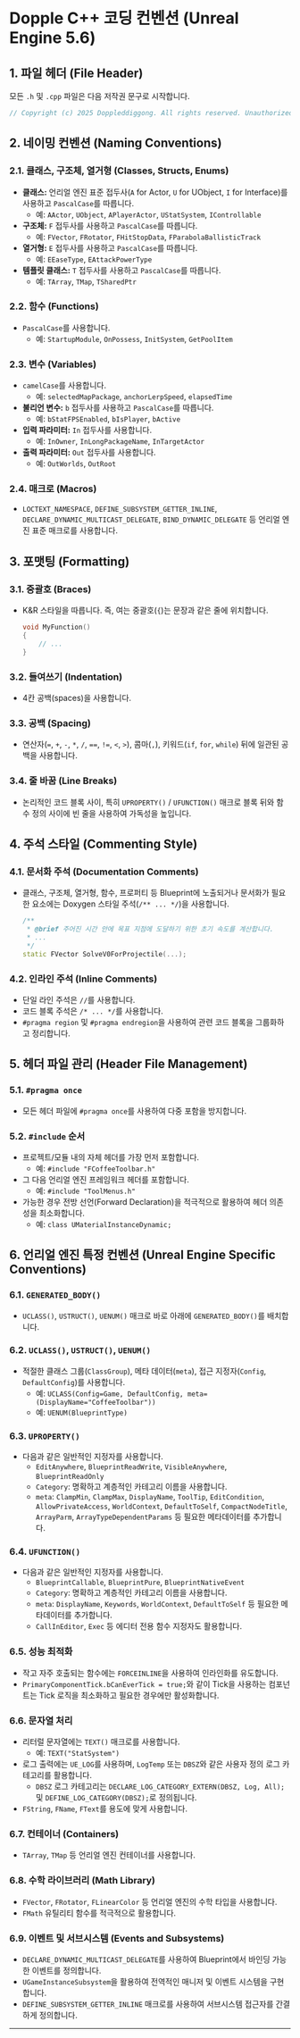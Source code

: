 # Dopple C++ 코딩 컨벤션 (Unreal Engine 5.6)

## 1. 파일 헤더 (File Header)
모든 `.h` 및 `.cpp` 파일은 다음 저작권 문구로 시작합니다.
```cpp
// Copyright (c) 2025 Doppleddiggong. All rights reserved. Unauthorized copying, modification, or distribution of this file, via any medium is strictly prohibited. Proprietary and confidential.
```

## 2. 네이밍 컨벤션 (Naming Conventions)

### 2.1. 클래스, 구조체, 열거형 (Classes, Structs, Enums)
*   **클래스:** 언리얼 엔진 표준 접두사(`A` for Actor, `U` for UObject, `I` for Interface)를 사용하고 `PascalCase`를 따릅니다.
    *   예: `AActor`, `UObject`, `APlayerActor`, `UStatSystem`, `IControllable`
*   **구조체:** `F` 접두사를 사용하고 `PascalCase`를 따릅니다.
    *   예: `FVector`, `FRotator`, `FHitStopData`, `FParabolaBallisticTrack`
*   **열거형:** `E` 접두사를 사용하고 `PascalCase`를 따릅니다.
    *   예: `EEaseType`, `EAttackPowerType`
*   **템플릿 클래스:** `T` 접두사를 사용하고 `PascalCase`를 따릅니다.
    *   예: `TArray`, `TMap`, `TSharedPtr`

### 2.2. 함수 (Functions)
*   `PascalCase`를 사용합니다.
    *   예: `StartupModule`, `OnPossess`, `InitSystem`, `GetPoolItem`

### 2.3. 변수 (Variables)
*   `camelCase`를 사용합니다.
    *   예: `selectedMapPackage`, `anchorLerpSpeed`, `elapsedTime`
*   **불리언 변수:** `b` 접두사를 사용하고 `PascalCase`를 따릅니다.
    *   예: `bStatFPSEnabled`, `bIsPlayer`, `bActive`
*   **입력 파라미터:** `In` 접두사를 사용합니다.
    *   예: `InOwner`, `InLongPackageName`, `InTargetActor`
*   **출력 파라미터:** `Out` 접두사를 사용합니다.
    *   예: `OutWorlds`, `OutRoot`

### 2.4. 매크로 (Macros)
*   `LOCTEXT_NAMESPACE`, `DEFINE_SUBSYSTEM_GETTER_INLINE`, `DECLARE_DYNAMIC_MULTICAST_DELEGATE`, `BIND_DYNAMIC_DELEGATE` 등 언리얼 엔진 표준 매크로를 사용합니다.

## 3. 포맷팅 (Formatting)

### 3.1. 중괄호 (Braces)
*   K&R 스타일을 따릅니다. 즉, 여는 중괄호(`{`)는 문장과 같은 줄에 위치합니다.
    ```cpp
    void MyFunction()
    {
        // ...
    }
    ```

### 3.2. 들여쓰기 (Indentation)
*   4칸 공백(spaces)을 사용합니다.

### 3.3. 공백 (Spacing)
*   연산자(`=`, `+`, `-`, `*`, `/`, `==`, `!=`, `<`, `>`), 콤마(`,`), 키워드(`if`, `for`, `while`) 뒤에 일관된 공백을 사용합니다.

### 3.4. 줄 바꿈 (Line Breaks)
*   논리적인 코드 블록 사이, 특히 `UPROPERTY()` / `UFUNCTION()` 매크로 블록 뒤와 함수 정의 사이에 빈 줄을 사용하여 가독성을 높입니다.

## 4. 주석 스타일 (Commenting Style)

### 4.1. 문서화 주석 (Documentation Comments)
*   클래스, 구조체, 열거형, 함수, 프로퍼티 등 Blueprint에 노출되거나 문서화가 필요한 요소에는 Doxygen 스타일 주석(`/** ... */`)을 사용합니다.
    ```cpp
    /**
     * @brief 주어진 시간 안에 목표 지점에 도달하기 위한 초기 속도를 계산합니다.
     * ...
     */
    static FVector SolveV0ForProjectile(...);
    ```

### 4.2. 인라인 주석 (Inline Comments)
*   단일 라인 주석은 `//`를 사용합니다.
*   코드 블록 주석은 `/* ... */`를 사용합니다.
*   `#pragma region` 및 `#pragma endregion`을 사용하여 관련 코드 블록을 그룹화하고 정리합니다.

## 5. 헤더 파일 관리 (Header File Management)

### 5.1. `#pragma once`
*   모든 헤더 파일에 `#pragma once`를 사용하여 다중 포함을 방지합니다.

### 5.2. `#include` 순서
*   프로젝트/모듈 내의 자체 헤더를 가장 먼저 포함합니다.
    *   예: `#include "FCoffeeToolbar.h"`
*   그 다음 언리얼 엔진 프레임워크 헤더를 포함합니다.
    *   예: `#include "ToolMenus.h"`
*   가능한 경우 전방 선언(Forward Declaration)을 적극적으로 활용하여 헤더 의존성을 최소화합니다.
    *   예: `class UMaterialInstanceDynamic;`

## 6. 언리얼 엔진 특정 컨벤션 (Unreal Engine Specific Conventions)

### 6.1. `GENERATED_BODY()`
*   `UCLASS()`, `USTRUCT()`, `UENUM()` 매크로 바로 아래에 `GENERATED_BODY()`를 배치합니다.

### 6.2. `UCLASS()`, `USTRUCT()`, `UENUM()`
*   적절한 클래스 그룹(`ClassGroup`), 메타 데이터(`meta`), 접근 지정자(`Config`, `DefaultConfig`)를 사용합니다.
    *   예: `UCLASS(Config=Game, DefaultConfig, meta=(DisplayName="CoffeeToolbar"))`
    *   예: `UENUM(BlueprintType)`

### 6.3. `UPROPERTY()`
*   다음과 같은 일반적인 지정자를 사용합니다.
    *   `EditAnywhere`, `BlueprintReadWrite`, `VisibleAnywhere`, `BlueprintReadOnly`
    *   `Category`: 명확하고 계층적인 카테고리 이름을 사용합니다.
    *   `meta`: `ClampMin`, `ClampMax`, `DisplayName`, `ToolTip`, `EditCondition`, `AllowPrivateAccess`, `WorldContext`, `DefaultToSelf`, `CompactNodeTitle`, `ArrayParm`, `ArrayTypeDependentParams` 등 필요한 메타데이터를 추가합니다.

### 6.4. `UFUNCTION()`
*   다음과 같은 일반적인 지정자를 사용합니다.
    *   `BlueprintCallable`, `BlueprintPure`, `BlueprintNativeEvent`
    *   `Category`: 명확하고 계층적인 카테고리 이름을 사용합니다.
    *   `meta`: `DisplayName`, `Keywords`, `WorldContext`, `DefaultToSelf` 등 필요한 메타데이터를 추가합니다.
    *   `CallInEditor`, `Exec` 등 에디터 전용 함수 지정자도 활용합니다.

### 6.5. 성능 최적화
*   작고 자주 호출되는 함수에는 `FORCEINLINE`을 사용하여 인라인화를 유도합니다.
*   `PrimaryComponentTick.bCanEverTick = true;`와 같이 Tick을 사용하는 컴포넌트는 Tick 로직을 최소화하고 필요한 경우에만 활성화합니다.

### 6.6. 문자열 처리
*   리터럴 문자열에는 `TEXT()` 매크로를 사용합니다.
    *   예: `TEXT("StatSystem")`
*   로그 출력에는 `UE_LOG`를 사용하며, `LogTemp` 또는 `DBSZ`와 같은 사용자 정의 로그 카테고리를 활용합니다.
    *   `DBSZ` 로그 카테고리는 `DECLARE_LOG_CATEGORY_EXTERN(DBSZ, Log, All);` 및 `DEFINE_LOG_CATEGORY(DBSZ);`로 정의됩니다.
*   `FString`, `FName`, `FText`를 용도에 맞게 사용합니다.

### 6.7. 컨테이너 (Containers)
*   `TArray`, `TMap` 등 언리얼 엔진 컨테이너를 사용합니다.

### 6.8. 수학 라이브러리 (Math Library)
*   `FVector`, `FRotator`, `FLinearColor` 등 언리얼 엔진의 수학 타입을 사용합니다.
*   `FMath` 유틸리티 함수를 적극적으로 활용합니다.

### 6.9. 이벤트 및 서브시스템 (Events and Subsystems)
*   `DECLARE_DYNAMIC_MULTICAST_DELEGATE`를 사용하여 Blueprint에서 바인딩 가능한 이벤트를 정의합니다.
*   `UGameInstanceSubsystem`을 활용하여 전역적인 매니저 및 이벤트 시스템을 구현합니다.
*   `DEFINE_SUBSYSTEM_GETTER_INLINE` 매크로를 사용하여 서브시스템 접근자를 간결하게 정의합니다.

---
